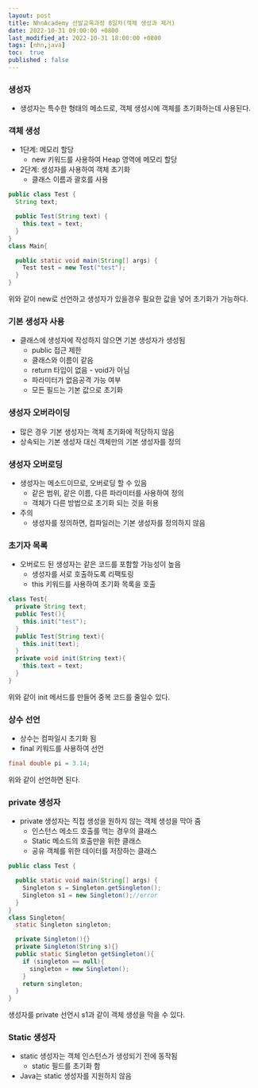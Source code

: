 ```yaml
---
layout: post
title: NhnAcademy 선발교육과정 8일차(객체 생성과 제거)
date: 2022-10-31 09:00:00 +0800
last_modified_at: 2022-10-31 18:00:00 +0800
tags: [nhn,java]
toc:  true
published : false
---
```


### 생성자
- 생성자는 특수한 형태의 메소드로, 객체 생성시에 객체를 초기화하는데 사용된다.

### 객체 생성
- 1단계: 메모리 할당
  - new 키워드를 사용하여 Heap 영역에 메모리 할당
- 2단계: 생성자를 사용하여 객체 초기화
  - 클래스 이름과 괄호를 사용
```java
public class Test {
  String text;

  public Test(String text) {
    this.text = text;
  }
}
class Main{

  public static void main(String[] args) {
    Test test = new Test("test");
  }
}
```

위와 같이 new로 선언하고 생성자가 있을경우 필요한 값을 넣어 초기화가 가능하다.

### 기본 생성자 사용
- 클래스에 생성자에 작성하지 않으면 기본 생성자가 생성됨
  - public 접근 제한
  - 클래스와 이름이 같음
  - return 타입이 없음 - void가 아님
  - 파라미터가 없음공격 가능 여부
  - 모든 필드는 기본 값으로 초기화

### 생성자 오버라이딩
- 많은 경우 기본 생성자는 객체 초기화에 적당하지 않음
- 상속되는 기본 생성자 대신 객체만의 기본 생성자를 정의

### 생성자 오버로딩
- 생성자는 메소드이므로, 오버로딩 할 수 있음
  - 같은 범위, 같은 이름, 다른 파라미터를 사용하여 정의
  - 객체가 다른 방법으로 초기화 되는 것을 허용
- 주의
  - 생성자를 정의하면, 컴파일러는 기본 생성자를 정의하지 않음

### 초기자 목록
- 오버로드 된 생성자는 같은 코드를 포함할 가능성이 높음
  - 생성자를 서로 호출하도록 리팩토링
  - this 키워드를 사용하여 초기화 목록을 호출

```java
class Test{
  private String text;
  public Test(){
    this.init("test");
  }
  public Test(String text){
    this.init(text);
  }
  private void init(String text){
    this.text = text;
  }
}
```
위와 같이 init 메서드를 만들어 중복 코드를 줄일수 있다.
### 상수 선언
- 상수는 컴파일시 초기화 됨
- final 키워드를 사용하여 선언

```java
final double pi = 3.14;
```
위와 같이 선언하면 된다.

### private 생성자
- private 생성자는 직접 생성을 원하지 않는 객체 생성을 막아 줌
  - 인스턴스 메소드 호출를 먹는 경우의 클래스
  - Static 메소드의 호출만을 위한 클래스
  - 공유 객체를 위한 데이터를 저장하는 클래스

```java
public class Test {

  public static void main(String[] args) {
    Singleton s = Singleton.getSingleton();
    Singleton s1 = new Singleton();//error
  }
}
class Singleton{
  static Singleton singleton;

  private Singleton(){}
  private Singleton(String s){}
  public static Singleton getSingleton(){
    if (singleton == null){
      singleton = new Singleton();
    }
    return singleton;
  }
}
```

생성자를 private 선언시 s1과 같이 객체 생성을 막을 수 있다.

### Static 생성자
- static 생성자는 객체 인스턴스가 생성되기 전에 동작됨
  - static 필드를 초기화 함
- Java는 static 생성자를 지원하지 않음
